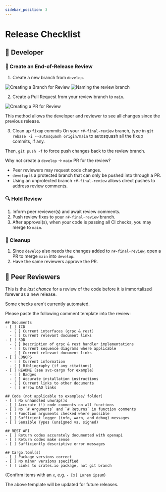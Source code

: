 ```yaml
---
sidebar_position: 3
---
```


# Release Checklist

## :bust_in_silhouette: Developer

### :hatching_chick: Create an End-of-Release Review

1. Create a new branch from `develop`.

![Creating a Branch for Review](/images/release-branch.png)
![Naming the review branch](/images/release-branch-name.png)

2. Create a Pull Request from your review branch to `main`.

![Creating a PR for Review](/images/release-pr.png)

This method allows the developer and reviewer to see all changes since the previous release.

3. Clean up `fixup` commits
On your `r#-final-review` branch, type in `git rebase -i --autosquash origin/main` to autosquash all the fixup commits, if any.

Then, `git push -f` to force push changes back to the review branch.

Why not create a `develop` -> `main` PR for the review?
- Peer reviewers may request code changes.
- `develop` is a protected branch that can only be pushed into through a PR.
- Using an unprotected branch `r#-final-review` allows direct pushes to address review comments.

### :mag: Hold Review

1. Inform peer reviewer(s) and await review comments.
2. Push review fixes to your `r#-final-review` branch.
3. After approval(s), when your code is passing all CI checks, you may merge to `main`.

### :broom: Cleanup

1. Since `develop` also needs the changes added to `r#-final-review`, open a PR to merge `main` into `develop`.
2. Have the same reviewers approve the PR.

## :busts_in_silhouette: Peer Reviewers

This is the *last chance* for a review of the code before it is immortalized forever as a new release.

Some checks aren't currently automated.

Please paste the following comment template into the review:
```
## Documents
- [ ] ICD
  - [ ] Current interfaces (grpc & rest)
  - [ ] Current relevant document links
- [ ] SDD
  - [ ] Description of grpc & rest handler implementations
  - [ ] Current sequence diagrams where applicable
  - [ ] Current relevant document links
- [ ] CONOPS
  - [ ] Current information
  - [ ] Bibliography (if any citations)
- [ ] README (see svc-cargo for example)
  - [ ] Badges
  - [ ] Accurate installation instructions
  - [ ] Current links to other documents
  - [ ] Arrow DAO links

## Code (not applicable to examples/ folder)
- [ ] No unhandled unwrap()s
- [ ] Accurate (!) code comments on all functions
- [ ] No `# Arguments` and `# Returns` in function comments
- [ ] Function arguments checked where possible
- [ ] Sufficient logger (info, warn, and debug) messages
- [ ] Sensible Types (unsigned vs. signed)

## REST API
- [ ] Return codes accurately documented with openapi
- [ ] Return codes make sense
- [ ] Sufficiently descriptive error messages

## Cargo.toml(s)
- [ ] Package versions correct
- [ ] No minor versions specified
- [ ] Links to crates.io package, not git branch
```

(Confirm items with an `x`, e.g. `- [x] Lorem ipsum`)

The above template will be updated for future releases.
